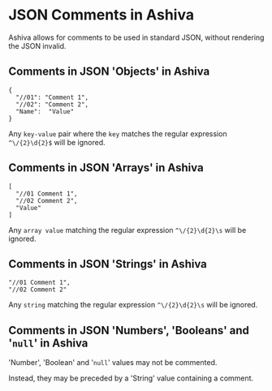 # JSON Comments in Ashiva
Ashiva allows for comments to be used in standard JSON, without rendering the JSON invalid.

## Comments in JSON 'Objects' in Ashiva

```
{
  "//01": "Comment 1",
  "//02": "Comment 2",
  "Name":  "Value"
}
```
Any `key-value` pair where the `key` matches the regular expression `^\/{2}\d{2}$` will be ignored.


## Comments in JSON 'Arrays' in Ashiva

```
[
  "//01 Comment 1",
  "//02 Comment 2",
  "Value"
]
```

Any `array value` matching the regular expression `^\/{2}\d{2}\s` will be ignored.


## Comments in JSON 'Strings' in Ashiva

```
"//01 Comment 1",
"//02 Comment 2"
```

Any `string` matching the regular expression `^\/{2}\d{2}\s` will be ignored.


## Comments in JSON 'Numbers', 'Booleans' and '`null`' in Ashiva

'Number', 'Boolean' and '`null`' values may not be commented.

Instead, they may be preceded by a 'String' value containing a comment.
